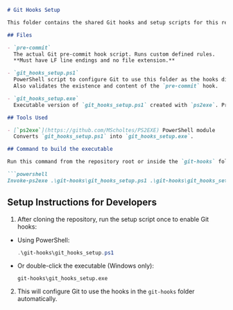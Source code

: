 ````markdown
# Git Hooks Setup

This folder contains the shared Git hooks and setup scripts for this repository.

## Files

- `pre-commit`
  The actual Git pre-commit hook script. Runs custom defined rules.
  **Must have LF line endings and no file extension.**

- `git_hooks_setup.ps1`
  PowerShell script to configure Git to use this folder as the hooks directory by setting `core.hooksPath`.
  Also validates the existence and content of the `pre-commit` hook.

- `git_hooks_setup.exe`
  Executable version of `git_hooks_setup.ps1` created with `ps2exe`. Provides a one-click setup option for Windows users.

## Tools Used

- [`ps2exe`](https://github.com/MScholtes/PS2EXE) PowerShell module
  Converts `git_hooks_setup.ps1` into `git_hooks_setup.exe`.

## Command to build the executable

Run this command from the repository root or inside the `git-hooks` folder:

```powershell
Invoke-ps2exe .\git-hooks\git_hooks_setup.ps1 .\git-hooks\git_hooks_setup.exe
````

## Setup Instructions for Developers

1. After cloning the repository, run the setup script once to enable Git hooks:

* Using PowerShell:

  ```powershell
  .\git-hooks\git_hooks_setup.ps1
  ```

* Or double-click the executable (Windows only):

  ```
  git-hooks\git_hooks_setup.exe
  ```

2. This will configure Git to use the hooks in the `git-hooks` folder automatically.
